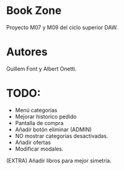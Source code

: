 # Book Zone

Proyecto M07 y M09 del ciclo superior DAW.

# Autores

Guillem Font y Albert Onetti.

# TODO:


- Menú categorias
- Mejorar historico pedido
- Pantalla de compra
- Añadir botón eliminar (ADMIN)
- NO mostrar categorias desactivadas.
- Añadir ofertas
- Modificar modales.


(EXTRA) Añadir libros para mejor simetría.